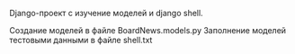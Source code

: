 Django-проект с изучение моделей и django shell.

Создание моделей в файле BoardNews.models.py
Заполнение моделей тестовыми данными в файле shell.txt
